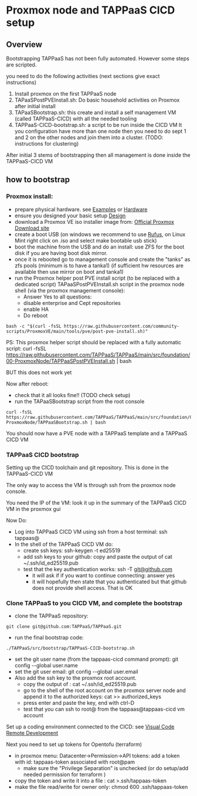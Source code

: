 
# Proxmox node and TAPPaaS CICD setup

## Overview


Bootstrapping TAPPaaS has not been fully automated. However some steps are scripted.

you need to do the following activities (next sections give exact instructions)

1) Install proxmox on the first TAPPaaS node
2) TAPaaSPostPVEInstall.sh: Do basic household activities on Proxmox after initial install
3) TAPaaSBootstrap.sh: this create and install a self management VM (called TAPPaaS-CICD) with all the needed tooling
4) TAPPaaS-CICD-bootstrap.sh: a script to be run inside the CICD VM
It you configuration have more than one node then you need to do sept 1 and 2 on the other nodes and join them into a cluster. (TODO: instructions for clustering)

After initial 3 stems of bootstrapping then all management is done inside the TAPPaaS-CICD VM

## how to bootstrap

### Proxmox install:

- prepare physical hardware. see [Examples](../../Documentation/Examples/README.md) or [Hardware](../../Documentation/Architecture/Hardware.md)
- ensure you designed your basic setup [Design](../../Documentation/Installation/README.md)
- download a Proxmox VE iso installer image from: [Official Proxmox Download site](https://www.proxmox.com/en/downloads)
- create a boot USB (on windows we recommend to use [Rufus](https://rufus.ie/en/), on Linux Mint right click on .iso and select make bootable usb stick)
- boot the machine from the USB and do an install: use ZFS for the boot disk if you are having boot disk mirror.
- once it is rebooted go to management console and create the "tanks" as zfs pools (minimum is to have a tanka1)
(if sufficient hw resources are available then use mirror on boot and tanka1)
- run the Proxmox helper post PVE install script (to be replaced with a dedicated script) TAPaaSPostPVEInstall.sh script in the proxmox node shell (via the proxmox management console): 
    - Answer Yes to all questions:
    - disable enterprise and Cept repositories
    - enable HA
    - Do reboot
```
bash -c "$(curl -fsSL https://raw.githubusercontent.com/community-scripts/ProxmoxVE/main/tools/pve/post-pve-install.sh)"
```

PS: This proxmox helper script should be replaced with a fully automatic script:
curl -fsSL https://raw.githubusercontent.com/TAPPaaS/TAPPaaS/main/src/foundation/00-ProxmoxNode/TAPPaaSPostPVEInstall.sh | bash

BUT this does not work yet

Now after reboot:
- check that it all looks fine!! (TODO check setup)
- run the TAPaaSBootstrap script from the root console
```
curl -fsSL  https://raw.githubusercontent.com/TAPPaaS/TAPPaaS/main/src/foundation/00-ProxmoxNode/TAPPaaSBootstrap.sh | bash
```
You should now have a PVE node with a TAPPaaS template and a TAPPaaS CICD VM

### TAPPaaS CICD bootstrap

Setting up the CICD toolchain and git repository. This is done in the TAPPaaS-CICD VM

The only way to access the VM is through ssh from the proxmox node console.

You need the IP of the VM: look it up in the summary of the TAPPaaS CICD VM in the proxmox gui

Now Do:

- Log into TAPPaaS CICD VM using ssh from a host terminal: ssh tappaas@<insert ip of CICD VM>
- In the shell of the TAPPaaS CICD VM do:
  - create ssh keys: ssh-keygen -t ed25519
  - add ssh keys to your github: copy and paste the output of cat ~/.ssh/id_ed25519.pub
  - test that the key authentication works: ssh -T git@github.com
    - it will ask if if you want to continue connecting: answer yes
    - it will hopefully then state that you authenticated but that github does not provide shell access. That is OK

### Clone TAPPaaS to you CICD VM, and complete the bootstrap

  - clone the TAPPaaS repository: 
  ```
  git clone git@github.com:TAPPaaS/TAPPaaS.git
  ```
  - run the final bootstrap code: 
  ```
  ./TAPPaaS/src/bootstrap/TAPPaaS-CICD-bootstrap.sh
  ```
  - set the git user name (from the tappaas-cicd command prompt): git config --global user.name <your name> 
  - set the git user email: git config --global user.email <your email>
- Also add the ssh key to the proxmox root account.
  - copy the output of : cat ~/.ssh/id_ed25519.pub
  - go to the shell of the root account on the proxmox server node and append it to the authorized keys: cat >> authorized_keys
  - press enter and paste the key, end with ctrl-D
  - test that you can ssh to root@<ip of proxmox server> from the tappaas@tappaas-cicd vm account

Set up a coding environment connected to the CICD: see [Visual Code Remote Development](./VC-RemoteDev.md)

Next you need to set up tokens for Opentofu (terraform)
- in proxmox menu: Datacenter->Permission->API tokens: add a token with id: tappaas-token associated with root@pam
  - make sure the "Privilege Separation" is unchecked (or do setup/add needed permission for terraform )
- copy the token and write it into a file : cat >.ssh/tappaas-token
- make the file read/write for owner only: chmod 600 .ssh/tappaas-token

